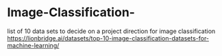 # Image-Classification-

list of 10 data sets to decide on a project direction for image classification
       https://lionbridge.ai/datasets/top-10-image-classification-datasets-for-machine-learning/
